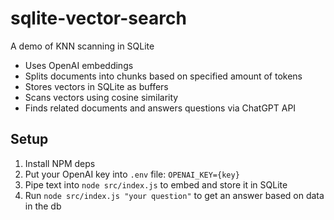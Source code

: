 # sqlite-vector-search
A demo of KNN scanning in SQLite

- Uses OpenAI embeddings
- Splits documents into chunks based on specified amount of tokens
- Stores vectors in SQLite as buffers
- Scans vectors using cosine similarity
- Finds related documents and answers questions via ChatGPT API

## Setup
1. Install NPM deps
2. Put your OpenAI key into `.env` file: `OPENAI_KEY={key}`
3. Pipe text into `node src/index.js` to embed and store it in SQLite
4. Run `node src/index.js "your question"` to get an answer based on data in the db
